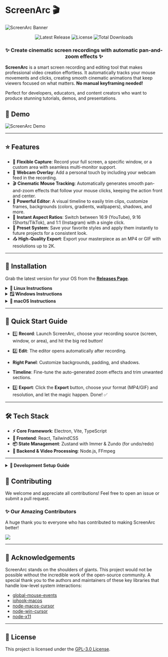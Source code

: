 # ScreenArc 🎬

![ScreenArc Banner](https://raw.githubusercontent.com/tamnguyenvan/screenarc/main/docs/assets/small-banner.png?raw=true)

<div align="center">
  <img src="https://img.shields.io/github/v/release/tamnguyenvan/screenarc?style=for-the-badge" alt="Latest Release" />
  <img src="https://img.shields.io/github/license/tamnguyenvan/screenarc?style=for-the-badge" alt="License" />
  <img src="https://img.shields.io/github/downloads/tamnguyenvan/screenarc/total?style=for-the-badge&color=green" alt="Total Downloads" />
</div>

<div align="center">
  <h3>✨ Create cinematic screen recordings with automatic pan-and-zoom effects ✨</h3>
</div>

**ScreenArc** is a smart screen recording and editing tool that makes professional video creation effortless. It automatically tracks your mouse movements and clicks, creating smooth cinematic animations that keep viewers focused on what matters. **No manual keyframing needed!**

Perfect for developers, educators, and content creators who want to produce stunning tutorials, demos, and presentations.

## 🎥 Demo

![ScreenArc Demo](https://raw.githubusercontent.com/tamnguyenvan/screenarc/main/docs/assets/screenarc-demo.gif)

---

## ⭐ Features

- 🎥 **Flexible Capture**: Record your full screen, a specific window, or a custom area with seamless multi-monitor support.
- 👤 **Webcam Overlay**: Add a personal touch by including your webcam feed in the recording.
- 🎬 **Cinematic Mouse Tracking**: Automatically generates smooth pan-and-zoom effects that follow your mouse clicks, keeping the action front and center.
- 🎨 **Powerful Editor**: A visual timeline to easily trim clips, customize frames, backgrounds (colors, gradients, wallpapers), shadows, and more.
- 📏 **Instant Aspect Ratios**: Switch between 16:9 (YouTube), 9:16 (Shorts/TikTok), and 1:1 (Instagram) with a single click.
- 💾 **Preset System**: Save your favorite styles and apply them instantly to future projects for a consistent look.
- 📤 **High-Quality Export**: Export your masterpiece as an MP4 or GIF with resolutions up to 2K.

---

## 🚀 Installation

Grab the latest version for your OS from the [**Releases Page**](https://github.com/tamnguyenvan/screenarc/releases/latest).

<details>
<summary><b>🐧 Linux Instructions</b></summary>

> **⚠️ Important:** ScreenArc requires the **X11** display server. It will not work on Wayland.
> To check your session type, run: `echo $XDG_SESSION_TYPE`. If it shows `wayland`, please switch to X11 from your login screen.

- 1️⃣ Download the `ScreenArc-*.*.*-linux-x64.AppImage` file.
- 2️⃣ Make it executable: `chmod +x ScreenArc-*.*.*-linux-x64.AppImage`
- 3️⃣ Double-click or run it in terminal: `./ScreenArc-*.*.*-linux-x64.AppImage`

</details>

<details>
<summary><b>🪟 Windows Instructions</b></summary>

> **🔒 Security Note:** As a new open-source project, we don't have a code signing certificate yet. You may see warnings from your browser or Windows SmartScreen.
>
> - In your browser, click "Keep" or "Keep anyway".
> - On the SmartScreen prompt, click "More info" → "Run anyway".
>
> Our code is fully open source for your review!

- 1️⃣ Download the `ScreenArc-*.*.*-Setup.exe` file.
- 2️⃣ Run the installer and follow the prompts.

</details>

<details>
<summary><b>🍏 macOS Instructions</b></summary>

> **🔒 Security Note:** As a new open-source project, we don't have a code signing certificate yet. You may see warnings from your browser or macOS Gatekeeper.
>
> - In your browser, right-click the downloaded file and select "Open"
> - When prompted, click "Open" in the security warning dialog

- 1️⃣ Download the `ScreenArc-*.*.*-universal.dmg` file.
- 2️⃣ Double-click the downloaded file to install ScreenArc.

</details>

---

## 📖 Quick Start Guide

- 1️⃣ **Record**: Launch ScreenArc, choose your recording source (screen, window, or area), and hit the big red button!

- 2️⃣ **Edit**: The editor opens automatically after recording.
- **Right Panel**: Customize backgrounds, padding, and shadows.
- **Timeline**: Fine-tune the auto-generated zoom effects and trim unwanted sections.

- 3️⃣ **Export**: Click the **Export** button, choose your format (MP4/GIF) and resolution, and let the magic happen. Done! ✅

---

## 🛠️ Tech Stack

- **⚡ Core Framework**: Electron, Vite, TypeScript
- **💅 Frontend**: React, TailwindCSS
- **📦 State Management**: Zustand with Immer & Zundo (for undo/redo)
- **🎥 Backend & Video Processing**: Node.js, FFmpeg

---

<details>
<summary><b>🔧 Development Setup Guide</b></summary>

#### Prerequisites

- **Linux:** Ensure you are on an X11 session, not Wayland.
- **Windows:**
  1.  Install [Build Tools for Visual Studio 2022](https://visualstudio.microsoft.com/visual-cpp-build-tools/) with the "Desktop development with C++" workload.
  2.  Install [Python 3.8](https://www.python.org/downloads/release/python-3810/) and add it to your PATH.

#### Setup Steps

1.  **Clone the repo:**
    ```bash
    git clone https://github.com/tamnguyenvan/screenarc.git
    cd screenarc
    ```
2.  **Install dependencies:**
    ```bash
    npm install
    ```
3.  **Set up FFmpeg:**
    - Create a `binaries/[os]` directory (e.g., `binaries/linux`).
    - Download the appropriate FFmpeg executable from [screenarc-assets](https://github.com/tamnguyenvan/screenarc-assets/releases/tag/v0.0.1) and place it in the directory.
    - Make it executable on Linux/macOS (`chmod +x ffmpeg`).
4.  **Run in development mode:**
    ```bash
    npm run dev
    ```

</details>

## 🤝 Contributing

We welcome and appreciate all contributions! Feel free to open an issue or submit a pull request.

### ✨ Our Amazing Contributors

A huge thank you to everyone who has contributed to making ScreenArc better!

<a href="https://github.com/tamnguyenvan/screenarc/graphs/contributors">
  <img src="https://contrib.rocks/image?repo=tamnguyenvan/screenarc" />
</a>

<br/>

---

## 🙏 Acknowledgements

ScreenArc stands on the shoulders of giants. This project would not be possible without the incredible work of the open-source community. A special thank you to the authors and maintainers of these key libraries that handle low-level system interactions:

- [global-mouse-events](https://github.com/tamnguyenvan/global-mouse-events)
- [iohook-macos](https://github.com/tamnguyenvan/iohook-macos)
- [node-macos-cursor](https://github.com/tamnguyenvan/node-macos-cursor)
- [node-win-cursor](https://github.com/tamnguyenvan/node-win-cursor)
- [node-x11](https://github.com/tamnguyenvan/node-x11)

---

## 📜 License

This project is licensed under the [GPL-3.0 License](LICENSE).
